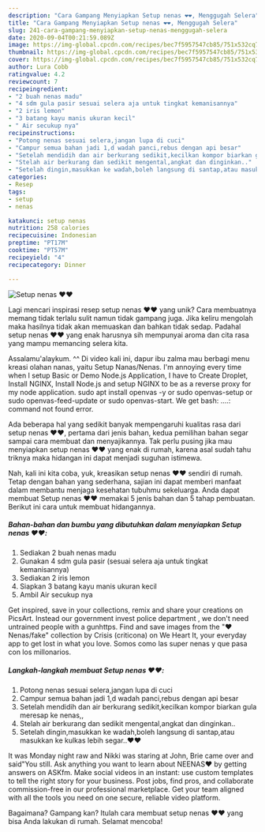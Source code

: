 ```yaml
---
description: "Cara Gampang Menyiapkan Setup nenas ❤️❤️, Menggugah Selera"
title: "Cara Gampang Menyiapkan Setup nenas ❤️❤️, Menggugah Selera"
slug: 241-cara-gampang-menyiapkan-setup-nenas-menggugah-selera
date: 2020-09-04T00:21:59.089Z
image: https://img-global.cpcdn.com/recipes/bec7f5957547cb85/751x532cq70/setup-nenas-❤️❤️-foto-resep-utama.jpg
thumbnail: https://img-global.cpcdn.com/recipes/bec7f5957547cb85/751x532cq70/setup-nenas-❤️❤️-foto-resep-utama.jpg
cover: https://img-global.cpcdn.com/recipes/bec7f5957547cb85/751x532cq70/setup-nenas-❤️❤️-foto-resep-utama.jpg
author: Lura Cobb
ratingvalue: 4.2
reviewcount: 7
recipeingredient:
- "2 buah nenas madu"
- "4 sdm gula pasir sesuai selera aja untuk tingkat kemanisannya"
- "2 iris lemon"
- "3 batang kayu manis ukuran kecil"
- " Air secukup nya"
recipeinstructions:
- "Potong nenas sesuai selera,jangan lupa di cuci"
- "Campur semua bahan jadi 1,d wadah panci,rebus dengan api besar"
- "Setelah mendidih dan air berkurang sedikit,kecilkan kompor biarkan gula meresap ke nenas,,"
- "Stelah air berkurang dan sedikit mengental,angkat dan dinginkan.."
- "Setelah dingin,masukkan ke wadah,boleh langsung di santap,atau masukkan ke kulkas lebih segar..❤️❤️"
categories:
- Resep
tags:
- setup
- nenas

katakunci: setup nenas 
nutrition: 258 calories
recipecuisine: Indonesian
preptime: "PT17M"
cooktime: "PT57M"
recipeyield: "4"
recipecategory: Dinner

---
```



![Setup nenas ❤️❤️](https://img-global.cpcdn.com/recipes/bec7f5957547cb85/751x532cq70/setup-nenas-❤️❤️-foto-resep-utama.jpg)

Lagi mencari inspirasi resep setup nenas ❤️❤️ yang unik? Cara membuatnya memang tidak terlalu sulit namun tidak gampang juga. Jika keliru mengolah maka hasilnya tidak akan memuaskan dan bahkan tidak sedap. Padahal setup nenas ❤️❤️ yang enak harusnya sih mempunyai aroma dan cita rasa yang mampu memancing selera kita.

Assalamu&#39;alaykum. ^^ Di video kali ini, dapur ibu zalma mau berbagi menu kreasi olahan nanas, yaitu Setup Nanas/Nenas. I&#39;m annoying every time when I setup Basic or Demo Node.js Application, I have to Create Droplet, Install NGINX, Install Node.js and setup NGINX to be as a reverse proxy for my node application. sudo apt install openvas -y or sudo openvas-setup or sudo openvas-feed-update or sudo openvas-start. We get bash: ….: command not found error.

Ada beberapa hal yang sedikit banyak mempengaruhi kualitas rasa dari setup nenas ❤️❤️, pertama dari jenis bahan, kedua pemilihan bahan segar sampai cara membuat dan menyajikannya. Tak perlu pusing jika mau menyiapkan setup nenas ❤️❤️ yang enak di rumah, karena asal sudah tahu triknya maka hidangan ini dapat menjadi suguhan istimewa.


Nah, kali ini kita coba, yuk, kreasikan setup nenas ❤️❤️ sendiri di rumah. Tetap dengan bahan yang sederhana, sajian ini dapat memberi manfaat dalam membantu menjaga kesehatan tubuhmu sekeluarga. Anda dapat membuat Setup nenas ❤️❤️ memakai 5 jenis bahan dan 5 tahap pembuatan. Berikut ini cara untuk membuat hidangannya.

<!--inarticleads1-->

##### Bahan-bahan dan bumbu yang dibutuhkan dalam menyiapkan Setup nenas ❤️❤️:

1. Sediakan 2 buah nenas madu
1. Gunakan 4 sdm gula pasir (sesuai selera aja untuk tingkat kemanisannya)
1. Sediakan 2 iris lemon
1. Siapkan 3 batang kayu manis ukuran kecil
1. Ambil  Air secukup nya


Get inspired, save in your collections, remix and share your creations on PicsArt. Instead our government invest police department , we don&#39;t need untrained people with a gunhttps. Find and save images from the &#34;❤️Nenas/fake&#34; collection by Crisis (criticona) on We Heart It, your everyday app to get lost in what you love. Somos como las super nenas y que pasa con los millonarios. 

<!--inarticleads2-->

##### Langkah-langkah membuat Setup nenas ❤️❤️:

1. Potong nenas sesuai selera,jangan lupa di cuci
1. Campur semua bahan jadi 1,d wadah panci,rebus dengan api besar
1. Setelah mendidih dan air berkurang sedikit,kecilkan kompor biarkan gula meresap ke nenas,,
1. Stelah air berkurang dan sedikit mengental,angkat dan dinginkan..
1. Setelah dingin,masukkan ke wadah,boleh langsung di santap,atau masukkan ke kulkas lebih segar..❤️❤️


It was Monday night raw and Nikki was staring at John, Brie came over and said&#34;You still. Ask anything you want to learn about NEENAS❤️ by getting answers on ASKfm. Make social videos in an instant: use custom templates to tell the right story for your business. Post jobs, find pros, and collaborate commission-free in our professional marketplace. Get your team aligned with all the tools you need on one secure, reliable video platform. 

Bagaimana? Gampang kan? Itulah cara membuat setup nenas ❤️❤️ yang bisa Anda lakukan di rumah. Selamat mencoba!
